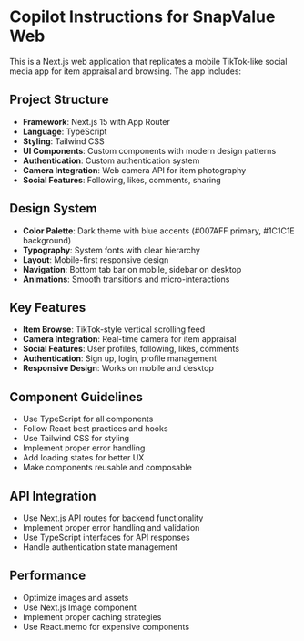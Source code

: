 # Copilot Instructions for SnapValue Web

<!-- Use this file to provide workspace-specific custom instructions to Copilot. For more details, visit https://code.visualstudio.com/docs/copilot/copilot-customization#_use-a-githubcopilotinstructionsmd-file -->

This is a Next.js web application that replicates a mobile TikTok-like social media app for item appraisal and browsing. The app includes:

## Project Structure
- **Framework**: Next.js 15 with App Router
- **Language**: TypeScript
- **Styling**: Tailwind CSS
- **UI Components**: Custom components with modern design patterns
- **Authentication**: Custom authentication system
- **Camera Integration**: Web camera API for item photography
- **Social Features**: Following, likes, comments, sharing

## Design System
- **Color Palette**: Dark theme with blue accents (#007AFF primary, #1C1C1E background)
- **Typography**: System fonts with clear hierarchy
- **Layout**: Mobile-first responsive design
- **Navigation**: Bottom tab bar on mobile, sidebar on desktop
- **Animations**: Smooth transitions and micro-interactions

## Key Features
- **Item Browse**: TikTok-style vertical scrolling feed
- **Camera Integration**: Real-time camera for item appraisal
- **Social Features**: User profiles, following, likes, comments
- **Authentication**: Sign up, login, profile management
- **Responsive Design**: Works on mobile and desktop

## Component Guidelines
- Use TypeScript for all components
- Follow React best practices and hooks
- Use Tailwind CSS for styling
- Implement proper error handling
- Add loading states for better UX
- Make components reusable and composable

## API Integration
- Use Next.js API routes for backend functionality
- Implement proper error handling and validation
- Use TypeScript interfaces for API responses
- Handle authentication state management

## Performance
- Optimize images and assets
- Use Next.js Image component
- Implement proper caching strategies
- Use React.memo for expensive components
